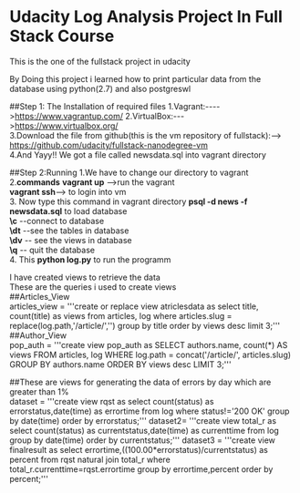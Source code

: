 # Udacity Log Analysis Project In Full Stack Course

This is the one of the fullstack project in udacity

By Doing this project i learned how to print particular data from the database using python(2.7)
and also postgreswl

##Step 1: The Installation of required files
1.Vagrant:---->https://www.vagrantup.com/ 
2.VirtualBox:--->https://www.virtualbox.org/ <br>
3.Download the file from github(this is the vm repository of fullstack):-->
https://github.com/udacity/fullstack-nanodegree-vm</br>
4.And Yayy!! We got a file called newsdata.sql into vagrant directory</br>

##Step 2:Running 
1.We have to change our directory to vagrant<br>
2.**commands**
    **vagrant up** -->run the vagrant <br>
    **vagrant ssh**--> to login into vm<br>
3. Now type this command in vagrant directory **psql -d news -f newsdata.sql** to load database<br>
            **\c** --connect to database<br>
            **\dt** --see the tables in database<br>
            **\dv** -- see the views in database<br>
            **\q** -- quit the database<br>
4. This  **python log.py** to run the programm<br>

I have created views to retrieve the data<br>
These are the queries i used to create views<br>
##Articles_View<br>
articles_view = '''create or replace view atriclesdata as select title,
             count(title) as views from articles, log where articles.slug =
             replace(log.path,'/article/','')
             group by title order by views desc limit 3;'''<br>
##Author_View<br>
pop_auth = '''create view pop_auth as SELECT authors.name, count(*) AS views
            FROM articles, log
            WHERE log.path = concat('/article/', articles.slug)
            GROUP BY authors.name ORDER BY views desc LIMIT 3;'''<br>
            
##These are views for generating the data of errors by day which are greater than 1%<br>
dataset = '''create view rqst as select count(status) as errorstatus,date(time) as errortime
          from log where status!='200 OK' group by date(time) order by errorstatus;'''
dataset2= '''create view total_r as select count(status) as currentstatus,date(time)
          as currenttime from log group by date(time) order by currentstatus;'''
dataset3 = '''create view finalresult as select  errortime,((100.00*errorstatus)/currentstatus) as percent from rqst
         natural join total_r where total_r.currenttime=rqst.errortime group by errortime,percent order
         by percent;'''
